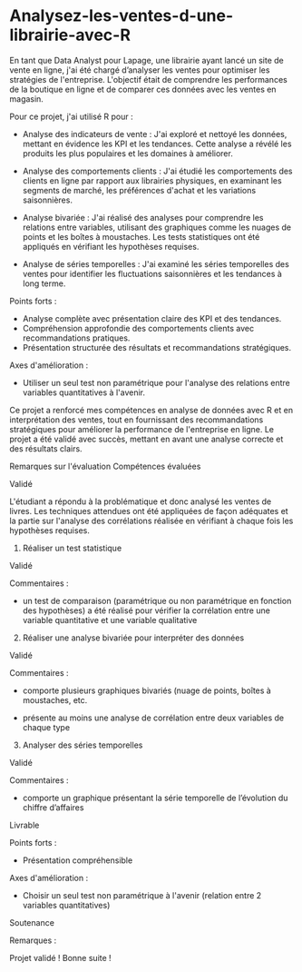 # Analysez-les-ventes-d-une-librairie-avec-R
En tant que Data Analyst pour Lapage, une librairie ayant lancé un site de vente en ligne, j'ai été chargé d’analyser les ventes pour optimiser les stratégies de l'entreprise. L'objectif était de comprendre les performances de la boutique en ligne et de comparer ces données avec les ventes en magasin.

Pour ce projet, j'ai utilisé R pour :

- Analyse des indicateurs de vente : J'ai exploré et nettoyé les données, mettant en évidence les KPI et les tendances. Cette analyse a révélé les produits les plus populaires et les domaines à améliorer.

- Analyse des comportements clients : J'ai étudié les comportements des clients en ligne par rapport aux librairies physiques, en examinant les segments de marché, les préférences d'achat et les variations saisonnières.

- Analyse bivariée : J'ai réalisé des analyses pour comprendre les relations entre variables, utilisant des graphiques comme les nuages de points et les boîtes à moustaches. Les tests statistiques ont été appliqués en vérifiant les hypothèses requises.

- Analyse de séries temporelles : J'ai examiné les séries temporelles des ventes pour identifier les fluctuations saisonnières et les tendances à long terme.

Points forts :
- Analyse complète avec présentation claire des KPI et des tendances.
- Compréhension approfondie des comportements clients avec recommandations pratiques.
- Présentation structurée des résultats et recommandations stratégiques.

Axes d'amélioration :
- Utiliser un seul test non paramétrique pour l'analyse des relations entre variables quantitatives à l'avenir.

Ce projet a renforcé mes compétences en analyse de données avec R et en interprétation des ventes, tout en fournissant des recommandations stratégiques pour améliorer la performance de l'entreprise en ligne. Le projet a été validé avec succès, mettant en avant une analyse correcte et des résultats clairs.

Remarques sur l'évaluation
Compétences évaluées

Validé 

L'étudiant a répondu à la problématique et donc analysé les ventes de livres. Les techniques attendues ont été appliquées de façon adéquates et la partie sur l'analyse des corrélations réalisée en vérifiant à chaque fois les hypothèses requises.

1. Réaliser un test statistique

Validé 

Commentaires :

- un test de comparaison (paramétrique ou non paramétrique en fonction des hypothèses) a été réalisé pour vérifier la corrélation entre une variable quantitative et une variable qualitative

2. Réaliser une analyse bivariée pour interpréter des données

Validé 

Commentaires :

- comporte plusieurs graphiques bivariés (nuage de points, boîtes à moustaches, etc.

- présente au moins une analyse de corrélation entre deux variables de chaque type

3. Analyser des séries temporelles

Validé 

Commentaires :

- comporte un graphique présentant la série temporelle de l’évolution du chiffre d’affaires

Livrable

Points forts :

- Présentation compréhensible

Axes d'amélioration :

- Choisir un seul test non paramétrique à l'avenir (relation entre 2 variables quantitatives)

Soutenance

Remarques :

Projet validé ! Bonne suite !
